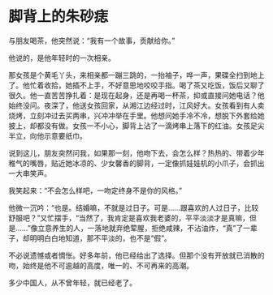 # 脚背上的朱砂痣

与朋友喝茶，他突然说：“我有一个故事，贡献给你。” 

他说的，是他年轻时的一次相亲。 

那女孩是个黄毛丫头，来相亲都一蹦三跳的，一抬袖子，哗一声，果碟全扫到地上了。他忙着收拾，她插不上手，不好意思地咬咬手指。喝了茶又吃饭，饭后又聊了很久。他一直苦苦挣扎着：是现在起身，还是再喝一杯茶，抑或直接问她电话？他始终没问。夜深了，他送女孩回家，从湘江边经过时，江风好大。女孩看到有人卖烧烤，立刻冲过去买两串，兴冲冲举在手里。他想问她手冷不冷，想脱下外套给她披上，却都没有做。女孩一不小心，脚背上沾了一滴烤串上落下的红油。女孩足尖半立，向他示意要纸巾。 

说到这儿，朋友突然问我，如果那一刻，他吻下去，会怎么样？热热的、带着少年稚气的嘴唇，贴近她冰凉的、少女馨香的脚背，一定像抓娃娃机的小爪子，会抓出一大串笑声。 

我笑起来：“不会怎么样吧，一吻定终身不是你的风格。” 

他微一沉吟：“也是。结婚嘛，不就是过日子。可是……跟喜欢的人过日子，比较舒服吧？”又忙摆手，“当然了，我肯定是喜欢我老婆的，平平淡淡才是真嘛，但是……”像立意养生的人，一落地就弃绝荤腥，拒绝咸辣，不沾油炸，“真”了一辈子，却明明白白地知道，那不平淡的，也不是“假”。 

不必说遗憾或者惆怅。好多年前，他已经给出了选择。但那个没有开放就已消散的吻，始终是他不可逾越的高度，唯一的、不可再来的高潮。 

多少中国人，从不曾年轻，就已经老了。